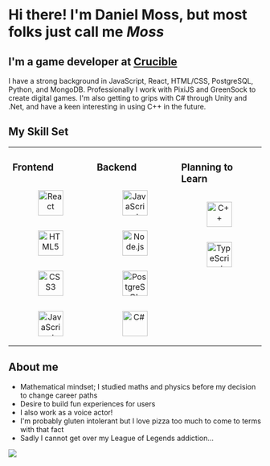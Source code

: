 # Hi there! I'm Daniel Moss, but most folks just call me *Moss*

## I'm a game developer at <a href="https://www.cruciblesoftware.com/">Crucible</a>
I have a strong background in JavaScript, React, HTML/CSS, PostgreSQL, Python, and MongoDB.
Professionally I work with PixiJS and GreenSock to create digital games.
I'm also getting to grips with C# through Unity and .Net, and have a keen interesting in using C++ in the future.

## My Skill Set  
<table><tr><td valign="top" width="33%">
  
### Frontend  
<div align="center">  
  <img style="margin: 15px" src="https://profilinator.rishav.dev/skills-assets/react-original-wordmark.svg" alt="React" height="50" />
  <img style="margin: 15px" src="https://profilinator.rishav.dev/skills-assets/html5-original-wordmark.svg" alt="HTML5" height="50" /> 
  <img style="margin: 15px" src="https://profilinator.rishav.dev/skills-assets/css3-original-wordmark.svg" alt="CSS3" height="50" /> 
  <img style="margin: 15px" src="https://profilinator.rishav.dev/skills-assets/javascript-original.svg" alt="JavaScript" height="50" />  
</div>
</td>
  
<td valign="top" width="33%">
  
### Backend  
<div align="center">    
  <img style="margin: 15px" src="https://profilinator.rishav.dev/skills-assets/javascript-original.svg" alt="JavaScript" height="50" />
  <img style="margin: 15px" src="https://profilinator.rishav.dev/skills-assets/nodejs-original-wordmark.svg" alt="Node.js" height="50" /> 
  <img style="margin: 15px" src="https://profilinator.rishav.dev/skills-assets/postgresql-original-wordmark.svg" alt="PostgreSQL" height="50" />
  <img style="margin: 15px" src="https://profilinator.rishav.dev/skills-assets/csharp-original.svg" alt="C#" height="50" /> 
</div>
</td>
 
<td valign="top" width="33%">
  
### Planning to Learn
<div align="center">     
  <img style="margin: 15px" src="https://profilinator.rishav.dev/skills-assets/cplusplus-original.svg" alt="C++" height="50" />
  <img style="margin: 15px" src="https://profilinator.rishav.dev/skills-assets/typescript-original.svg" alt="TypeScript" height="50" /> 
</div>
</td></tr></table>  

<div align='left'>
<p width='60%'>
  
## About me
  - Mathematical mindset; I studied maths and physics before my decision to change career paths
  - Desire to build fun experiences for users
  - I also work as a voice actor!
  - I'm probably gluten intolerant but I love pizza too much to come to terms with that fact
  - Sadly I cannot get over my League of Legends addiction...
  </p>
  
<img align='center' src="https://c.tenor.com/mErcWBSg078AAAAM/seal-lol.gif" />

</div>
